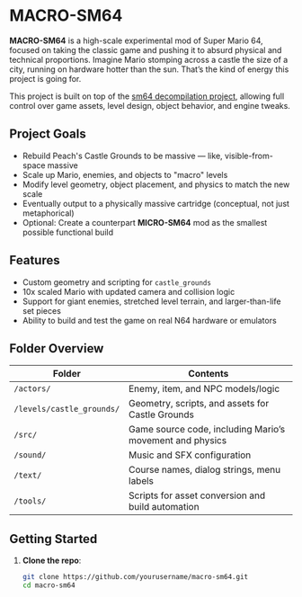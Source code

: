# MACRO-SM64

**MACRO-SM64** is a high-scale experimental mod of Super Mario 64, focused on taking the classic game and pushing it to absurd physical and technical proportions. Imagine Mario stomping across a castle the size of a city, running on hardware hotter than the sun. That’s the kind of energy this project is going for.

This project is built on top of the [sm64 decompilation project](https://github.com/n64decomp/sm64), allowing full control over game assets, level design, object behavior, and engine tweaks.

## Project Goals

- Rebuild Peach's Castle Grounds to be massive — like, visible-from-space massive
- Scale up Mario, enemies, and objects to "macro" levels
- Modify level geometry, object placement, and physics to match the new scale
- Eventually output to a physically massive cartridge (conceptual, not just metaphorical)
- Optional: Create a counterpart **MICRO-SM64** mod as the smallest possible functional build

## Features

- Custom geometry and scripting for `castle_grounds`
- 10x scaled Mario with updated camera and collision logic
- Support for giant enemies, stretched level terrain, and larger-than-life set pieces
- Ability to build and test the game on real N64 hardware or emulators

## Folder Overview

| Folder | Contents |
|--------|----------|
| `/actors/` | Enemy, item, and NPC models/logic |
| `/levels/castle_grounds/` | Geometry, scripts, and assets for Castle Grounds |
| `/src/` | Game source code, including Mario’s movement and physics |
| `/sound/` | Music and SFX configuration |
| `/text/` | Course names, dialog strings, menu labels |
| `/tools/` | Scripts for asset conversion and build automation |

## Getting Started

1. **Clone the repo**:
   ```bash
   git clone https://github.com/yourusername/macro-sm64.git
   cd macro-sm64
